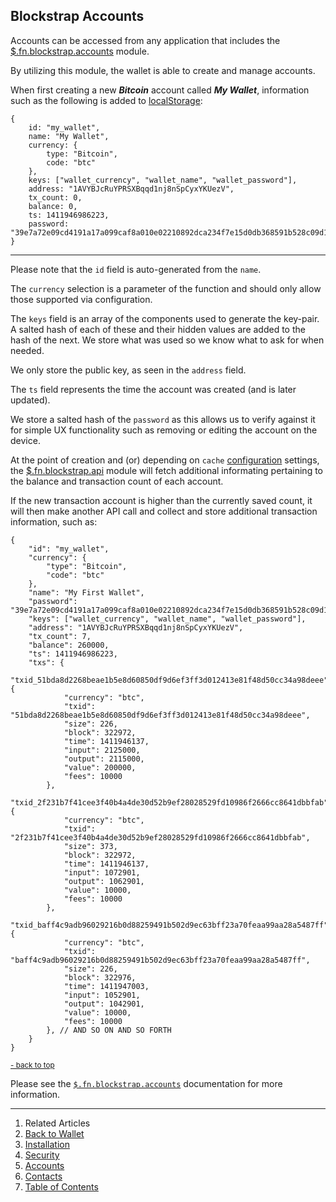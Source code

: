 ## Blockstrap Accounts <a name="docs_home"></a>

Accounts can be accessed from any application that includes the [$.fn.blockstrap.accounts](../../../framework/modules/accounts/) module.

By utilizing this module, the wallet is able to create and manage accounts.

When first creating a new ___Bitcoin___ account called ___My Wallet___, information such as the following is added to [localStorage](http://en.wikipedia.org/wiki/Web_storage):

<!--pre-javascript-->
```
{
    id: "my_wallet",
    name: "My Wallet",
    currency: {
        type: "Bitcoin",
        code: "btc"
    },
    keys: ["wallet_currency", "wallet_name", "wallet_password"],
    address: "1AVYBJcRuYPRSXBqqd1nj8nSpCyxYKUezV",
    tx_count: 0,
    balance: 0,
    ts: 1411946986223,
    password: "39e7a72e09cd4191a17a099caf8a010e02210892dca234f7e15d0db368591b528c09d17605dca4d6a200c83005a64b0e30c36dcee6bdae326d941794866404f1"
}
```
---

Please note that the `id` field is auto-generated from the `name`.

The `currency` selection is a parameter of the function and should only allow those supported via configuration.

The `keys` field is an array of the components used to generate the key-pair. A salted hash of each of these and their hidden values are added to the hash of the next. We store what was used so we know what to ask for when needed.

We only store the public key, as seen in the `address` field.

The `ts` field represents the time the account was created (and is later updated).

We store a salted hash of the `password` as this allows us to verify against it for simple UX functionality such as removing or editing the account on the device.

At the point of creation and (or) depending on `cache` [configuration](../../../framework/core/configuration/) settings, the [$.fn.blockstrap.api](../../../framework/modules/api/) module will fetch additional informating pertaining to the balance and transaction count of each account.

If the new transaction account is higher than the currently saved count, it will then make another API call and collect and store additional transaction information, such as:

<!--pre-javascript-->
```
{
    "id": "my_wallet",
    "currency": {
        "type": "Bitcoin",
        "code": "btc"
    },
    "name": "My First Wallet",
    "password": "39e7a72e09cd4191a17a099caf8a010e02210892dca234f7e15d0db368591b528c09d17605dca4d6a200c83005a64b0e30c36dcee6bdae326d941794866404f1",
    "keys": ["wallet_currency", "wallet_name", "wallet_password"],
    "address": "1AVYBJcRuYPRSXBqqd1nj8nSpCyxYKUezV",
    "tx_count": 7,
    "balance": 260000,
    "ts": 1411946986223,
    "txs": {
        "txid_51bda8d2268beae1b5e8d60850df9d6ef3ff3d012413e81f48d50cc34a98deee": {
            "currency": "btc",
            "txid": "51bda8d2268beae1b5e8d60850df9d6ef3ff3d012413e81f48d50cc34a98deee",
            "size": 226,
            "block": 322972,
            "time": 1411946137,
            "input": 2125000,
            "output": 2115000,
            "value": 200000,
            "fees": 10000
        },
        "txid_2f231b7f41cee3f40b4a4de30d52b9ef28028529fd10986f2666cc8641dbbfab": {
            "currency": "btc",
            "txid": "2f231b7f41cee3f40b4a4de30d52b9ef28028529fd10986f2666cc8641dbbfab",
            "size": 373,
            "block": 322972,
            "time": 1411946137,
            "input": 1072901,
            "output": 1062901,
            "value": 10000,
            "fees": 10000
        },
        "txid_baff4c9adb96029216b0d88259491b502d9ec63bff23a70feaa99aa28a5487ff": {
            "currency": "btc",
            "txid": "baff4c9adb96029216b0d88259491b502d9ec63bff23a70feaa99aa28a5487ff",
            "size": 226,
            "block": 322976,
            "time": 1411947003,
            "input": 1052901,
            "output": 1042901,
            "value": 10000,
            "fees": 10000
        }, // AND SO ON AND SO FORTH
    }
}
```
<small><a href="#docs_home">- back to top</a></small>

Please see the [`$.fn.blockstrap.accounts`](../../../framework/modules/accounts/) documentation for more information.

---

1. Related Articles
2. [Back to Wallet](../../wallet/)
3. [Installation](../installation/)
4. [Security](../security/)
5. [Accounts](../accounts/)
6. [Contacts](../contacts/)
7. [Table of Contents](../../../)
